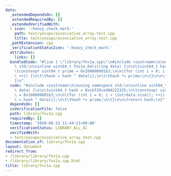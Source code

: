 ```yaml
---
data:
  _extendedDependsOn: []
  _extendedRequiredBy: []
  _extendedVerifiedWith:
  - icon: ':heavy_check_mark:'
    path: test/yosupo/associative_array.test.cpp
    title: test/yosupo/associative_array.test.cpp
  _pathExtension: cpp
  _verificationStatusIcon: ':heavy_check_mark:'
  attributes:
    links: []
  bundledCode: "#line 1 \"library/fnv1a.cpp\"\n#include <iostream>\n\nusing namespace\
    \ std;\n\ninline uint64_t fnv1a_64(string data) {\n\n\tuint64_t hash = 0xcbf29ce484222325;\n\
    \tconstexpr uint64_t prime = 0x100000001b3;\n\n\tfor (int i = 0; i < (int)data.size();\
    \ ++i) {\n\t\thash = hash ^ data[i];\n\t\thash *= prime;\n\t}\n\n\treturn hash;\n\
    }\n"
  code: "#include <iostream>\n\nusing namespace std;\n\ninline uint64_t fnv1a_64(string\
    \ data) {\n\n\tuint64_t hash = 0xcbf29ce484222325;\n\tconstexpr uint64_t prime\
    \ = 0x100000001b3;\n\n\tfor (int i = 0; i < (int)data.size(); ++i) {\n\t\thash\
    \ = hash ^ data[i];\n\t\thash *= prime;\n\t}\n\n\treturn hash;\n}"
  dependsOn: []
  isVerificationFile: false
  path: library/fnv1a.cpp
  requiredBy: []
  timestamp: '2020-08-23 11:44:21+09:00'
  verificationStatus: LIBRARY_ALL_AC
  verifiedWith:
  - test/yosupo/associative_array.test.cpp
documentation_of: library/fnv1a.cpp
layout: document
redirect_from:
- /library/library/fnv1a.cpp
- /library/library/fnv1a.cpp.html
title: library/fnv1a.cpp
---
```

